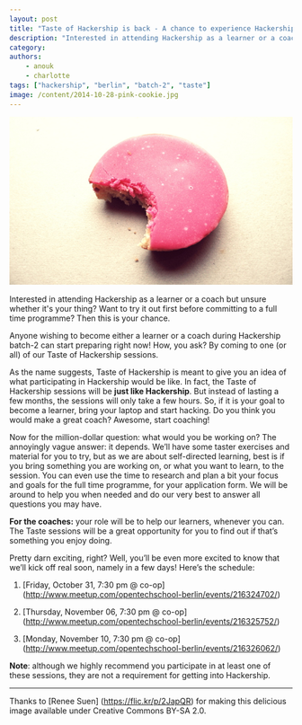 ```yaml
---
layout: post
title: "Taste of Hackership is back - A chance to experience Hackership first hand"
description: "Interested in attending Hackership as a learner or a coach but unsure whether it's your thing? Want to try it out first before committing to a full time programme? Then this is your chance. "
category:
authors:
    - anouk
    - charlotte
tags: ["hackership", "berlin", "batch-2", "taste"]
image: /content/2014-10-28-pink-cookie.jpg
---
```


![Get a taste of Hackership](/content/2014-10-28-pink-cookie.jpg)

Interested in attending Hackership as a learner or a coach but unsure whether it's your thing? Want to try it out first before committing to a full time programme? Then this is your chance.

Anyone wishing to become either a learner or a coach during Hackership batch-2 can start preparing right now! How, you ask? By coming to one (or all) of our Taste of Hackership sessions.

As the name suggests, Taste of Hackership is meant to give you an idea of what participating in Hackership would be like. In fact, the Taste of Hackership sessions will be **just like Hackership**. But instead of lasting a few months, the sessions will only take a few hours. So, if it is your goal to become a learner, bring your laptop and start hacking. Do you think you would make a great coach? Awesome, start coaching!

Now for the million-dollar question: what would you be working on? The annoyingly vague answer: it depends. We’ll have some taster exercises and material for you to try, but as we are about self-directed learning, best is if you bring something you are working on, or what you want to learn, to the session. You can even use the time to research and plan a bit your focus and goals for the full time programme, for your application form. We will be around to help you when needed and do our very best to answer all questions you may have.
 
**For the coaches:** your role will be to help our learners, whenever you can. The Taste sessions will be a great opportunity for you to find out if that’s something you enjoy doing.

Pretty darn exciting, right? Well, you’ll be even more excited to know that we’ll kick off real soon, namely in a few days!
Here’s the schedule: 

1. [Friday, October 31, 7:30 pm @ co-op] (http://www.meetup.com/opentechschool-berlin/events/216324702/)

2. [Thursday, November 06, 7:30 pm @ co-op] (http://www.meetup.com/opentechschool-berlin/events/216325752/)

3. [Monday, November 10, 7:30 pm @ co-op] (http://www.meetup.com/opentechschool-berlin/events/216326062/)


**Note**: although we highly recommend you participate in at least one of these sessions, they are not a requirement for getting into Hackership.


---
Thanks to [Renee Suen] (https://flic.kr/p/2JapQR) for making this delicious image available under Creative Commons BY-SA 2.0.
